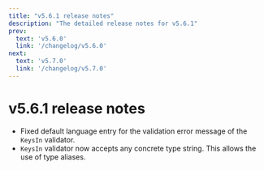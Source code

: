 ```yaml
---
title: "v5.6.1 release notes"
description: "The detailed release notes for v5.6.1"
prev:
  text: 'v5.6.0'
  link: '/changelog/v5.6.0'
next:
  text: 'v5.7.0'
  link: '/changelog/v5.7.0'
---
```


# v5.6.1 release notes

- Fixed default language entry for the validation error message of the `KeysIn` validator.
- `KeysIn` validator now accepts any concrete type string. This allows the use of type aliases.